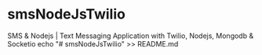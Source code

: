 # smsNodeJsTwilio

SMS & Nodejs | Text Messaging Application with Twilio, Nodejs, Mongodb & Socketio
echo "# smsNodeJsTwilio" >> README.md
